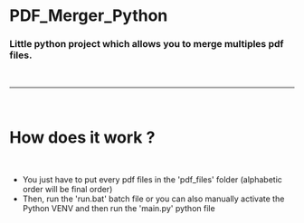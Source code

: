 # PDF_Merger_Python



### Little python project which allows you to merge multiples pdf files.

<br/>

---------

<br/>

# How does it work ?

<br/>

- You just have to put every pdf files in the 'pdf_files' folder (alphabetic order will be final order) 
- Then, run the 'run.bat' batch file or you can also manually activate the Python VENV and then run the 'main.py' python file

